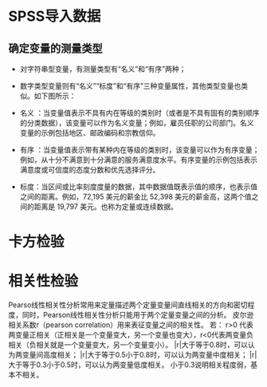 # SPSS导入数据
## 确定变量的测量类型

* 对字符串型变量，有测量类型有“名义”和“有序”两种；
* 数字类型变量则有“名义”“标度”和“有序”三种变量属性，其他类型变量也类似。如下图所示：

* 名义 ：当变量值表示不具有内在等级的类别时（或者是不具有固有的类别顺序的分类数据），该变量可以作为名义变量；例如，雇员任职的公司部门。名义变量的示例包括地区、邮政编码和宗教信仰。
* 有序 ：当变量值表示带有某种内在等级的类别时，该变量可以作为有序变量；例如，从十分不满意到十分满意的服务满意度水平。有序变量的示例包括表示满意度或可信度的态度分数和优先选择评分。
* 标度：当区间或比率刻度度量的数据，其中数据值既表示值的顺序，也表示值之间的距离。例如，72,195 美元的薪金比 52,398 美元的薪金高，这两个值之间的距离是 19,797 美元。也称为定量或连续数据。


# 卡方检验

# 相关性检验

Pearso线性相关性分析常用来定量描述两个定量变量间直线相关的方向和密切程度，同时，Pearson线性相关性分析只能用于两个定量变量之间的分析。
皮尔逊相关系数r（pearson correlation）用来表征变量之间的相关性。
若：
r>0 代表两变量正相关（正相关是一个变量变大，另一个变量也变大），r<0代表两变量负相关（负相关就是一个变量变大，另一个变量变小）。
|r|大于等于0.8时，可以认为两变量间高度相关；
|r|大于等于0.5小于0.8时，可以认为两变量中度相关；
|r|大于等于0.3小于0.5时，可以认为两变量低度相关。
小于0.3说明相关程度弱，基本不相关。

